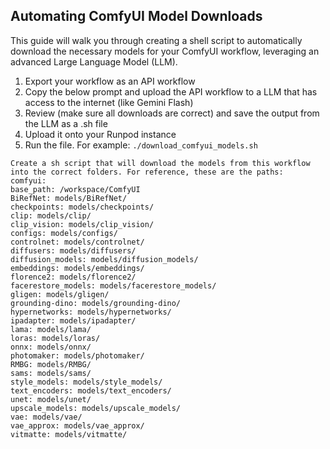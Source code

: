 ## Automating ComfyUI Model Downloads

This guide will walk you through creating a shell script to automatically download the necessary models for your ComfyUI workflow, leveraging an advanced Large Language Model (LLM).

1. Export your workflow as an API workflow
2. Copy the below prompt and upload the API workflow to a LLM that has access to the internet (like Gemini Flash)
3. Review (make sure all downloads are correct) and save the output from the LLM as a .sh file
4. Upload it onto your Runpod instance
5. Run the file. For example: `./download_comfyui_models.sh`

```
Create a sh script that will download the models from this workflow into the correct folders. For reference, these are the paths:
comfyui:
base_path: /workspace/ComfyUI
BiRefNet: models/BiRefNet/
checkpoints: models/checkpoints/
clip: models/clip/
clip_vision: models/clip_vision/
configs: models/configs/
controlnet: models/controlnet/
diffusers: models/diffusers/
diffusion_models: models/diffusion_models/
embeddings: models/embeddings/
florence2: models/florence2/
facerestore_models: models/facerestore_models/
gligen: models/gligen/
grounding-dino: models/grounding-dino/
hypernetworks: models/hypernetworks/
ipadapter: models/ipadapter/
lama: models/lama/
loras: models/loras/
onnx: models/onnx/
photomaker: models/photomaker/
RMBG: models/RMBG/
sams: models/sams/
style_models: models/style_models/
text_encoders: models/text_encoders/
unet: models/unet/
upscale_models: models/upscale_models/
vae: models/vae/
vae_approx: models/vae_approx/
vitmatte: models/vitmatte/
```
